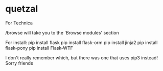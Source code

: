 # quetzal
For Technica

/browse will take you to the 'Browse modules' section

For install:
pip install flask
pip install flask-orm
pip install jinja2
pip install flask-pony
pip install Flask-WTF

I don't really remember which, but there was one that uses pip3 instead! Sorry friends
